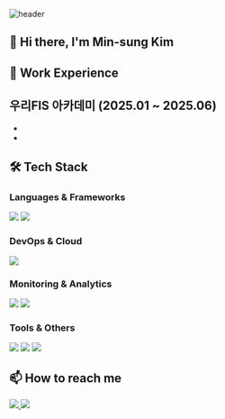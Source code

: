 ![header](https://capsule-render.vercel.app/api?type=venom&height=300&color=9C5FE4&text=Welcome%20to%20my%20GitHub!&fontSize=60&fontColor=000000&stroke=000000&strokeWidth=2)

## 👋 Hi there, I'm Min-sung Kim

## 💼 Work Experience
**우리FIS 아카데미 (2025.01 ~ 2025.06)**
- 
-
-

## 🛠 Tech Stack
### Languages & Frameworks
<div>
  <img src="https://img.shields.io/badge/Java-007396?style=for-the-badge&logo=openjdk&logoColor=white"/>
  <img src="https://img.shields.io/badge/Spring-6DB33F?style=for-the-badge&logo=spring&logoColor=white"/>
</div>

### DevOps & Cloud
<div>
  <img src="https://img.shields.io/badge/Docker-2496ED?style=for-the-badge&logo=docker&logoColor=white"/>
</div>

### Monitoring & Analytics
<div>
  <img src="https://img.shields.io/badge/Elasticsearch-005571?style=for-the-badge&logo=elasticsearch&logoColor=white"/>
  <img src="https://img.shields.io/badge/Kibana-005571?style=for-the-badge&logo=kibana&logoColor=white"/>
</div>

### Tools & Others
<div>
  <img src="https://img.shields.io/badge/Linux-FCC624?style=for-the-badge&logo=linux&logoColor=black"/>
  <img src="https://img.shields.io/badge/Git-F05032?style=for-the-badge&logo=git&logoColor=white"/>
  <img src="https://img.shields.io/badge/MySQL-4479A1?style=for-the-badge&logo=mysql&logoColor=white"/>
</div>

## 📫 How to reach me
<div>
  <a href="mailto:minsung159357@gmail.com">
    <img src="https://img.shields.io/badge/Email-D14836?style=for-the-badge&logo=gmail&logoColor=white"/>
  </a>
  <a href="https://github.com/minsung159357">
    <img src="https://img.shields.io/badge/GitHub-181717?style=for-the-badge&logo=github&logoColor=white"/>
  </a>
</div>
